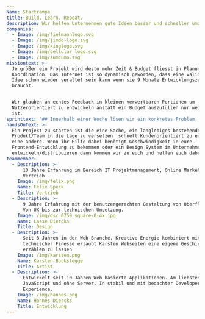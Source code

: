 ```yaml
---
Name: Startrampe
title: Build. Learn. Repeat.
description: Wir helfen Unternehmen gute Ideen besser und schneller umzusetzen.
companies:
  - Image: /img/fielmannlogo.svg
  - Image: /img/jimdo-logo.svg
  - Image: /img/xinglogo.svg
  - Image: /img/cellular_logo.svg
  - Image: /img/sumcumo.svg
missiontext: >-
  Je größer ein Projekt wird desto mehr Zeit & Budget fliesst in Planung und
  Koordination. Das Internet ist so dynamisch geworden, dass eine validierte
  Idee schon wieder veraltet sein kann wenn sie 9 Monate Entwicklungszeit
  braucht.


  Wir glauben an echtes Feedback in kleinen verwertbaren Portionen um
  Nutzerorientiert zu entwickeln anstatt ein Budget auszufüllen nur weil es da
  ist.
sprinttext: "## Innerhalb einer Woche lösen wir ein konkretes Problem, implementieren eine Idee oder nähern uns einer Hypothese.\n\n### Phasen:\n\n* Mission: Wir setzen uns 1-3 Stunden zusammen und besprechen was erledigt werden soll.\n* Countdown: Wir entwickeln die Lösung. Auch gerne in enger Zusammenarbeit mit euch.\n* Takeoff: Wir treffen uns zu einer kurzen Retrospektive und ihr erhaltet Zugang zu der Lösung und dem Source-Code.\n\nAlles was wir gemacht haben gehört nun euch.\n\nIhr könnt entscheiden, ob euch das Ergebnis reicht, ob ihr selber daran weiterarbeitet oder ob ihr einen weiteren Sprint mit uns machen wollt. – Build. Learn. Repeat.\n\n## Warum Entwicklungs-Sprints?\n\n### Production Ready\n\nUnsere Lösungen basieren auf Industry-Standards und können ohne größere Anpassungen in Produktion betrieben werden.\n\nWir können für euch auch gerne das Hosting übernehmen oder bei der Integration in bestehende Apps helfen.\n\n### Null Overhead\n\nWir halten uns nicht lange mit Planung auf. Alles was wir uns für die kommende Woche vornehmen kann durch Erkenntnisse aus dieser Woche schon wieder irrelevant sein. Schnelles, echtes Feedback ist wertvoller als ein ausgefeilter Masterplan.\n\n### Schnell \U0001F680\n\nUnser Team ist schnell! Wir haben jahrelange Berufserfahrung in dem was wir tun. In Kombination mit schnellen, fokussierten Sprints setzen wir so in wenigen Tagen um wofür andere Wochen brauchen.\n\n### Skalierbar\n\nWir starten klein, doch durch unsere Erfahrung in großen Unternehmen wie XING oder Jimdo wissen wir wie man Software so baut, dass sie gut weiterentwickelt werden kann. Wir setzen auf [serverless Infrastruktur](https://en.wikipedia.org/wiki/Serverless_computing) und Komponenten-basierte Architektur. Damit erzeugen wir eine hohe Wiederverwendbarkeit ohne unnötige Wartung.\n\n## Was könnte dabei rauskommen?\n\n* Ein technischer \"Proof of Concept\"-Durchstich für ein bestimmtes Problem.\n* Eine lauffähige Webseite mit CMS\n* Ein Produkt Prototyp der weiterentwickelt werden kann\n* Ein Design System mit ersten Komponenten"
handsOnText: >-
  Ein Projekt zu starten ist die eine Sache, ein langlebiges bestehendes
  Produkt/Team in die Lage zu versetzen  schnell Kundenorientiert zu entwickeln
  eine andere. Wenn ihr Hilfe dabei benötigt Geschwindigkeit in eure
  Frontend-Entwicklung zu bekommen oder ein Design System im Unternehmen zu
  entwickeln/distribuieren dann kommen wir zu euch und helfen euch dabei.
teammember:
  - Description: >-
      10 Jahre Erfahrung im Bereich IT Projektmanagement, Online Marketing und
      Vertrieb
    Image: /img/felix.png
    Name: Felix Speck
    Title: Vertrieb
  - Description: >-
      9 Jahre Erfahrung mit der benutzergerechten Gestaltung von Oberflächen.
      Von UX bis zur technischen Umsetzung.
    Image: /img/dsc_0759_square-0-4x.jpg
    Name: Lasse Diercks
    Title: Design
  - Description: >-
      Seit 8 Jahren in der Web Branche. Kreative Energie kombiniert mit
      technischer Finesse erlaubt Karsten Webseiten eine eigene Geschichte
      erzählen zu lassen
    Image: /img/karsten.png
    Name: Karsten Buckstegge
    Title: Artist
  - Description: >-
      Entwickelt seit 10 Jahren Web basierte Applikationen. Am liebsten in
      JavaScript und ohne Server. In stabil und mit bedachter Developer
      Experience.
    Image: /img/hannes.png
    Name: Hannes Diercks
    Title: Entwicklung
---
```



